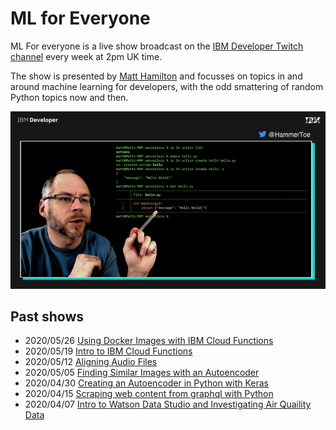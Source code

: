 # ML for Everyone

ML For everyone is a live show broadcast on the [IBM Developer Twitch channel](https://developer.ibm.com/livestream) every week at 2pm UK time.

The show is presented by [Matt Hamilton](https://twitter.com/hammertoe) and focusses on topics in and around machine learning for developers, with the odd smattering of random Python topics now and then.

![Preview of show](https://raw.githubusercontent.com/IBMDeveloperUK/ML-For-Everyone/master/_images/show_image.png)

## Past shows
- 2020/05/26 [Using Docker Images with IBM Cloud Functions](https://github.com/IBMDeveloperUK/ML-For-Everyone/tree/master/20200526-IBM-Cloud-Functions-and-Docker-Images)
- 2020/05/19 [Intro to IBM Cloud Functions](https://github.com/IBMDeveloperUK/ML-For-Everyone/tree/master/20200519-Intro-to-IBM-Cloud-Functions)
- 2020/05/12 [Aligning Audio Files](https://github.com/IBMDeveloperUK/ML-For-Everyone/tree/master/20200512-Aligning-Audio-Files)
- 2020/05/05 [Finding Similar Images with an Autoencoder](https://github.com/IBMDeveloperUK/ML-For-Everyone/tree/master/20200505-Finding-Similar-Images-With-an-Autoencoder)
- 2020/04/30 [Creating an Autoencoder in Python with Keras](https://github.com/IBMDeveloperUK/ML-For-Everyone/tree/master/202004030-Creating-an-Autoencoder-with-Keras)
- 2020/04/15 [Scraping web content from graphql with Python](https://github.com/IBMDeveloperUK/ML-For-Everyone/tree/master/20200415-Scraping-Web-Content-with-GraphQL-and-Python)
- 2020/04/07 [Intro to Watson Data Studio and Investigating Air Quaility Data](https://github.com/IBMDeveloperUK/ML-For-Everyone/tree/master/20200407-Intro-to-Watson-Data-Studio-and-Investigating-Air-Quality-Data)
